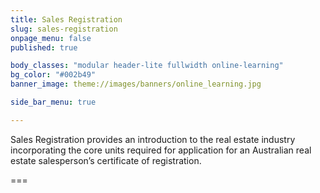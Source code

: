 ```yaml
---
title: Sales Registration
slug: sales-registration
onpage_menu: false
published: true

body_classes: "modular header-lite fullwidth online-learning"
bg_color: "#002b49"
banner_image: theme://images/banners/online_learning.jpg

side_bar_menu: true

---
```


Sales Registration provides an introduction to the real estate industry incorporating the core units required for application for an Australian real estate salesperson’s certificate of registration.

===
